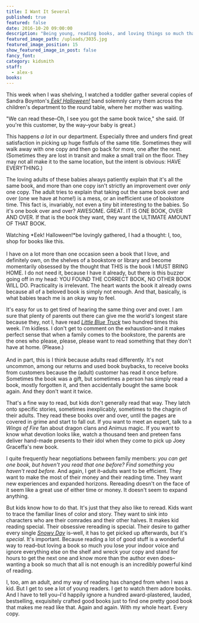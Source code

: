 ```yaml
---
title: I Want It Several
published: true
featured: false
date: 2016-10-20 09:00:00
description: "Being young, reading books, and loving things so much that all isn't enough."
featured_image_path: /uploads/3035.jpg
featured_image_position: 15
show_featured_image_in_post: false
fancy_font:
category: kidsmith
staff:
  - alex-s
books:
---
```



This week when I was shelving, I watched a toddler gather several copies of Sandra Boynton's[ *Eek! Halloween!*](http://www.brooklinebooksmith-shop.com/book/9780761193005) band solemnly carry them across the children's department to the round table, where her mother was waiting.

"We can read these–Oh, I see you got the same book twice," she said. (If you're this customer, by the way–your baby is great.)

This happens *a lot* in our department. Especially three and unders find great satisfaction in picking up huge fistfuls of the same title. Sometimes they will walk away with one copy and then go back for more, one after the next. (Sometimes they are lost in transit and make a small trail on the floor. They may not all make it to the same location, but the intent is obvious: HAVE EVERYTHING.)

The loving adults of these babies always patiently explain that it's all the same book, and more than one copy isn't strictly an improvement over *only* one copy. The adult tries to explain that taking out the same book over and over (one we have at home!) is a mess, or an inefficient use of bookstore time. This fact is, invariably, not even a tiny bit interesting to the babies. So it's one book over and over? AWESOME. GREAT. IT IS ONE BOOK, OVER AND OVER. If that is the book they want, they want the ULTIMATE AMOUNT OF THAT BOOK.

Watching *Eek! Halloween!*be lovingly gathered, I had a thought: I, too, shop for books like this.
<br>
<br>I have on a lot more than one occasion seen a book that I love, and definitely own, on the shelves of a bookstore or library and become momentarily obsessed by the thought that THIS is the book I MUST BRING HOME. I do not need it, because I have it already, but there is this buzzer going off in my head: YOU FOUND THE CORRECT BOOK, NO OTHER BOOK WILL DO. Practicality is irrelevant. The heart wants the book it already owns because all of a beloved book is simply not enough. And that, basically, is what babies teach me is an okay way to feel.

It's easy for us to get tired of hearing the same thing over and over. I am sure that plenty of parents out there can give me the world's longest stare because they, not I, have read [*Little Blue Truck*](http://www.brooklinebooksmith-shop.com/book/9780544568037) two hundred times this week. I'm kidless. I don't get to comment on the exhaustion–and it makes perfect sense that when a family comes to the bookstore, the parents are the ones who please, please, please want to read something that they don't have at home. (Please.)
<br>
<br>And in part, this is I think because adults read differently. It's not uncommon, among our returns and used book buybacks, to receive books from customers because the (adult) customer has read it once before. Sometimes the book was a gift, but sometimes a person has simply read a book, mostly forgotten it, and then accidentally bought the same book again. And they don't want it twice.

That's a fine way to read, but kids don't generally read that way. They latch onto specific stories, sometimes inexplicably, sometimes to the chagrin of their adults. They read these books over and over, until the pages are covered in grime and start to fall out. If you want to meet an expert, talk to a *Wings of Fire* fan about dragon clans and Animus magic. If you want to know what devotion looks like, watch a thousand teen and preteen fans deliver hand-made presents to their idol when they come to pick up Joey Graceffa's new book.

I quite frequently hear negotiations between family members: *you can get one book, but haven't you read that one before? Find something you haven't read before.* And again, I get it–adults want to be efficient. They want to make the most of their money and their reading time. They want new experiences and expanded horizons. Rereading doesn't on the face of it seem like a great use of either time or money. It doesn't seem to expand anything.

But kids know how to do that. It's just that they also like to reread. Kids want to trace the familiar lines of color and story. They want to sink into characters who are their comrades and their other halves. It makes kid reading special. Their obsessive rereading is special. Their desire to gather every single [*Snowy Day*](http://www.brooklinebooksmith-shop.com/book/9780670867332) is–well, it has to get picked up afterwards, but it's *special*. It's important. Because reading a lot of good stuff is a wonderful way to read–but loving a book so much you lose your indoor voice and ignore everything else on the shelf and wreck your copy and stand for hours to get the next one and know more than the author even does–wanting a book so much that all is not enough is an incredibly powerful kind of reading.

I, too, am an adult, and my way of reading has changed from when I was a kid. But I get to see a lot of young readers. I get to watch them adore books. And I have to tell you–I'd happily ignore a hundred award-plastered, lauded, bestselling, exquisitely crafted good books just to find one pretty good book that makes me read like that. Again and again. With my whole heart. Every copy.